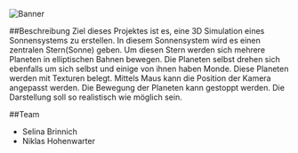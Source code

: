 ![Banner](http://i63.tinypic.com/2wqtufn.jpg)

##Beschreibung
Ziel dieses Projektes ist es, eine 3D Simulation eines Sonnensystems zu erstellen. In diesem Sonnensystem wird es einen zentralen Stern(Sonne) geben. Um diesen Stern werden sich mehrere Planeten in elliptischen Bahnen bewegen. Die Planeten selbst drehen sich ebenfalls um sich selbst und einige von ihnen haben Monde. Diese Planeten werden mit Texturen belegt. Mittels Maus kann die Position der Kamera angepasst werden. Die Bewegung der Planeten kann gestoppt werden. Die Darstellung soll so realistisch wie möglich sein.

##Team
* Selina Brinnich
* Niklas Hohenwarter
